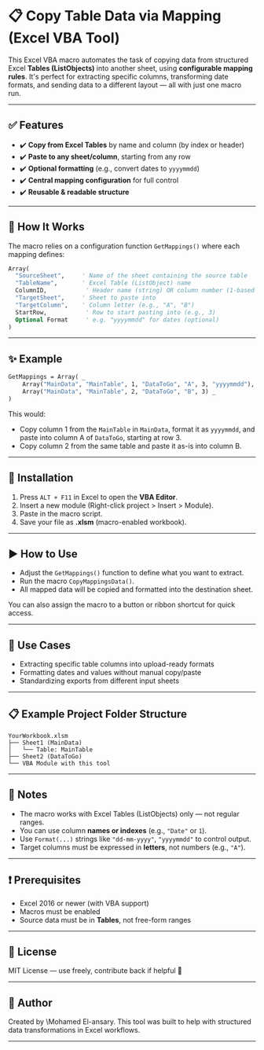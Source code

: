 # 📋 Copy Table Data via Mapping (Excel VBA Tool)

This Excel VBA macro automates the task of copying data from structured Excel **Tables (ListObjects)** into another sheet, using **configurable mapping rules**. It's perfect for extracting specific columns, transforming date formats, and sending data to a different layout — all with just one macro run.

---

## ✅ Features

* ✔️ **Copy from Excel Tables** by name and column (by index or header)
* ✔️ **Paste to any sheet/column**, starting from any row
* ✔️ **Optional formatting** (e.g., convert dates to `yyyymmdd`)
* ✔️ **Central mapping configuration** for full control
* ✔️ **Reusable & readable structure**

---

## 🔧 How It Works

The macro relies on a configuration function `GetMappings()` where each mapping defines:

```vb
Array(
  "SourceSheet",     ' Name of the sheet containing the source table
  "TableName",       ' Excel Table (ListObject) name
  ColumnID,           ' Header name (string) OR column number (1-based index)
  "TargetSheet",     ' Sheet to paste into
  "TargetColumn",    ' Column letter (e.g., "A", "B")
  StartRow,           ' Row to start pasting into (e.g., 3)
  Optional Format     ' e.g. "yyyymmdd" for dates (optional)
)
```

---

## ✨ Example

```vb
GetMappings = Array( _
    Array("MainData", "MainTable", 1, "DataToGo", "A", 3, "yyyymmdd"), _
    Array("MainData", "MainTable", 2, "DataToGo", "B", 3) _
)
```

This would:

* Copy column 1 from the `MainTable` in `MainData`, format it as `yyyymmdd`, and paste into column A of `DataToGo`, starting at row 3.
* Copy column 2 from the same table and paste it as-is into column B.

---

## 💾 Installation

1. Press `ALT + F11` in Excel to open the **VBA Editor**.
2. Insert a new module (Right-click project > Insert > Module).
3. Paste in the macro script.
4. Save your file as **.xlsm** (macro-enabled workbook).

---

## ▶️ How to Use

* Adjust the `GetMappings()` function to define what you want to extract.
* Run the macro `CopyMappingsData()`.
* All mapped data will be copied and formatted into the destination sheet.

You can also assign the macro to a button or ribbon shortcut for quick access.

---

## 📌 Use Cases

* Extracting specific table columns into upload-ready formats
* Formatting dates and values without manual copy/paste
* Standardizing exports from different input sheets

---

## 📋 Example Project Folder Structure

```text
YourWorkbook.xlsm
├── Sheet1 (MainData)
│   └── Table: MainTable
├── Sheet2 (DataToGo)
└── VBA Module with this tool
```

---

## 🧠 Notes

* The macro works with Excel Tables (ListObjects) only — not regular ranges.
* You can use column **names or indexes** (e.g., `"Date"` or `1`).
* Use `Format(...)` strings like `"dd-mm-yyyy"`, `"yyyymmdd"` to control output.
* Target columns must be expressed in **letters**, not numbers (e.g., `"A"`).

---

## ❗ Prerequisites

* Excel 2016 or newer (with VBA support)
* Macros must be enabled
* Source data must be in **Tables**, not free-form ranges

---

## 📄 License

MIT License — use freely, contribute back if helpful 💙

---

## 👏 Author

Created by \Mohamed El-ansary. This tool was built to help with structured data transformations in Excel workflows.

---
